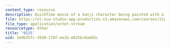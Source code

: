 ```yaml
---
content_type: resource
description: QuickTime movie of a kanji character being painted with a brush.
file: https://ol-ocw-studio-app-production.s3.amazonaws.com/courses/21g-504-japanese-iv-spring-2009/3e9b35fc3930170fee1be825bc8ae65c_0125.mov
file_type: application/octet-stream
resourcetype: Other
title: '0125'
uid: 3e9b35fc-3930-170f-ee1b-e825bc8ae65c
---
```


